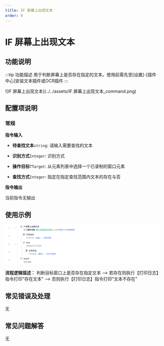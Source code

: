 ```yaml
---
title: IF 屏幕上出现文本
order: 9
---
```


# IF 屏幕上出现文本

## 功能说明

:::tip 功能描述
用于判断屏幕上是否存在指定的文本。使用前需先至[设置]-[插件中心]安装文本插件或OCR插件
:::

![IF 屏幕上出现文本](../../assets/IF 屏幕上出现文本_command.png)

## 配置项说明

### 常规

**指令输入**

- **待查找文本**`string`: 请输入需要查找的文本

- **识别方式**`Integer`: 识别方式

- **操作目标**`TTarget`: 从元素列表中选择一个已录制的窗口元素

- **查找方式**`Integer`: 指定在指定查找范围内文本的存在与否


**指令输出**

当前指令无输出

## 使用示例

![image-20250227150909194](../../assets/image-20250227150909194.png)

**流程逻辑描述：** 判断目标窗口上是否存在指定文本 --> 若存在则执行【打印日志】指令打印"存在文本" --> 否则执行【打印日志】指令打印"文本不存在"

## 常见错误及处理

无

## 常见问题解答

无

